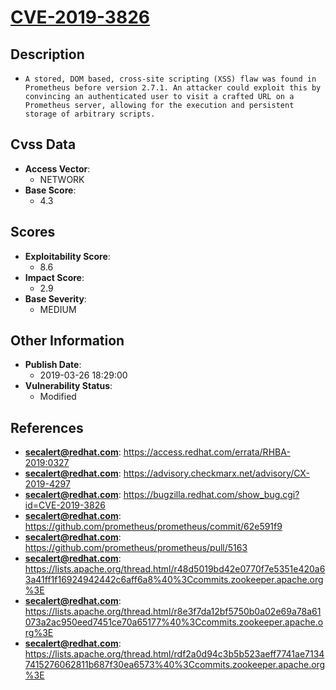 
# [CVE-2019-3826](https://cve.mitre.org/cgi-bin/cvename.cgi?name=CVE-2019-3826)

## Description

- `A stored, DOM based, cross-site scripting (XSS) flaw was found in Prometheus before version 2.7.1. An attacker could exploit this by convincing an authenticated user to visit a crafted URL on a Prometheus server, allowing for the execution and persistent storage of arbitrary scripts.`

## Cvss Data

- **Access Vector**:
  - NETWORK
- **Base Score**:
  - 4.3

## Scores

- **Exploitability Score**:
  - 8.6
- **Impact Score**:
  - 2.9
- **Base Severity**:
  - MEDIUM

## Other Information

- **Publish Date**:
  - 2019-03-26 18:29:00
- **Vulnerability Status**:
  - Modified

## References

- **secalert@redhat.com**: https://access.redhat.com/errata/RHBA-2019:0327
- **secalert@redhat.com**: https://advisory.checkmarx.net/advisory/CX-2019-4297
- **secalert@redhat.com**: https://bugzilla.redhat.com/show_bug.cgi?id=CVE-2019-3826
- **secalert@redhat.com**: https://github.com/prometheus/prometheus/commit/62e591f9
- **secalert@redhat.com**: https://github.com/prometheus/prometheus/pull/5163
- **secalert@redhat.com**: https://lists.apache.org/thread.html/r48d5019bd42e0770f7e5351e420a63a41ff1f16924942442c6aff6a8%40%3Ccommits.zookeeper.apache.org%3E
- **secalert@redhat.com**: https://lists.apache.org/thread.html/r8e3f7da12bf5750b0a02e69a78a61073a2ac950eed7451ce70a65177%40%3Ccommits.zookeeper.apache.org%3E
- **secalert@redhat.com**: https://lists.apache.org/thread.html/rdf2a0d94c3b5b523aeff7741ae71347415276062811b687f30ea6573%40%3Ccommits.zookeeper.apache.org%3E
